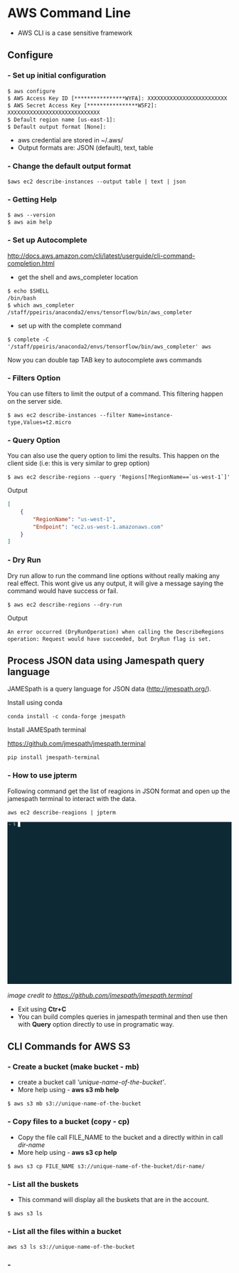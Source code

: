 # AWS Command Line
- AWS CLI is a case sensitive framework 

## Configure

### - Set up initial configuration
```
$ aws configure
$ AWS Access Key ID [****************WYFA]: XXXXXXXXXXXXXXXXXXXXXXXXX
$ AWS Secret Access Key [****************W5F2]: XXXXXXXXXXXXXXXXXXXXXXXXXXXXX
$ Default region name [us-east-1]:
$ Default output format [None]:
```
- aws credential are stored in ~/.aws/
- Output formats are: JSON (default), text, table

### - Change the default output format
```
$aws ec2 describe-instances --output table | text | json
```

### - Getting Help 
```
$ aws --version
$ aws aim help
```

### - Set up Autocomplete
http://docs.aws.amazon.com/cli/latest/userguide/cli-command-completion.html

- get the shell and aws_completer location
```
$ echo $SHELL
/bin/bash
$ which aws_completer
/staff/ppeiris/anaconda2/envs/tensorflow/bin/aws_completer
```
- set up with the complete command
```
$ complete -C '/staff/ppeiris/anaconda2/envs/tensorflow/bin/aws_completer' aws
```
Now you can double tap TAB key to autocomplete aws commands 


### - Filters Option

You can use filters to limit the output of a command. This filtering happen on the server side.

```
$ aws ec2 describe-instances --filter Name=instance-type,Values=t2.micro
```
### - Query Option

You can also use the query option to limi the results. This happen on the client side (i.e: this is very similar to grep option)

```
$ aws ec2 describe-regions --query 'Regions[?RegionName==`us-west-1`]'
```
Output 
```json
[
    {
        "RegionName": "us-west-1",
        "Endpoint": "ec2.us-west-1.amazonaws.com"
    }
]
```

### - Dry Run

Dry run allow to run the command line options without really making any real effect. This wont give us any output, it will give a message saying the command would have success or fail. 

```
$ aws ec2 describe-regions --dry-run
```
Output 
```
An error occurred (DryRunOperation) when calling the DescribeRegions operation: Request would have succeeded, but DryRun flag is set.
```

## Process JSON data using Jamespath query language

JAMESpath is a query language for JSON data (http://jmespath.org/). 

Install using conda

```
conda install -c conda-forge jmespath
```

Install JAMESpath terminal 

https://github.com/jmespath/jmespath.terminal
```
pip install jmespath-terminal
```

### - How to use jpterm 
Following command get the list of reagions in JSON format and open up the jamespath terminal to interact with the data. 
```
aws ec2 describe-reagions | jpterm
```

![jamespath](img/jmespath.gif)


*image credit to https://github.com/jmespath/jmespath.terminal*

- Exit using **Ctr+C**
- You can build comples queries in jamespath terminal and then use then with **Query** option directly to use in programatic way. 

## CLI Commands for AWS S3

### - Create a bucket (make bucket - mb)

- create a bucket call *'unique-name-of-the-bucket'*.
- More help using - **aws s3 mb help**

```
$ aws s3 mb s3://unique-name-of-the-bucket
```
### - Copy files to a bucket (copy - cp)

- Copy the file call FILE_NAME to the bucket and a directly within in call *dir-name*
- More help using - **aws s3 cp help**
```
$ aws s3 cp FILE_NAME s3://unique-name-of-the-bucket/dir-name/
```

### - List all the buskets 

- This command will display all the buskets that are in the account. 

```
$ aws s3 ls
```

### - List all the files within a bucket 

```
aws s3 ls s3://unique-name-of-the-bucket
```

### - 


